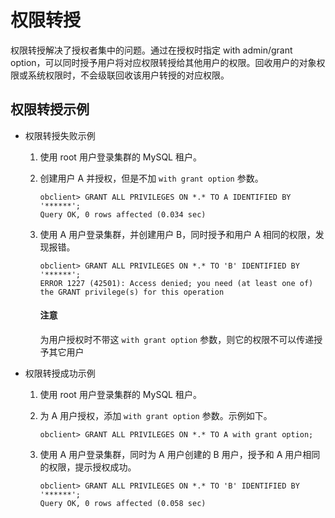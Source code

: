 # 权限转授

权限转授解决了授权者集中的问题。通过在授权时指定 with admin/grant option，可以同时授予用户将对应权限转授给其他用户的权限。回收用户的对象权限或系统权限时，不会级联回收该用户转授的对应权限。

## 权限转授示例

* 权限转授失败示例

   1. 使用 root 用户登录集群的 MySQL 租户。

   2. 创建用户 A 并授权，但是不加 `with grant option` 参数。

      ```shell
      obclient> GRANT ALL PRIVILEGES ON *.* TO A IDENTIFIED BY '******';
      Query OK, 0 rows affected (0.034 sec)
      ```

   3. 使用 A 用户登录集群，并创建用户 B，同时授予和用户 A 相同的权限，发现报错。

      ```shell
      obclient> GRANT ALL PRIVILEGES ON *.* TO 'B' IDENTIFIED BY '******';
      ERROR 1227 (42501): Access denied; you need (at least one of) the GRANT privilege(s) for this operation
      ```

      <main id="notice" type='notice'>
         <h4>注意</h4>
         <p>为用户授权时不带这 <code>with grant option</code> 参数，则它的权限不可以传递授予其它用户</p>
      </main>

* 权限转授成功示例

   1. 使用 root 用户登录集群的 MySQL 租户。

   2. 为 A 用户授权，添加 `with grant option` 参数。示例如下。

      ```shell
      obclient> GRANT ALL PRIVILEGES ON *.* TO A with grant option;
      ```

   3. 使用 A 用户登录集群，同时为 A 用户创建的 B 用户，授予和 A 用户相同的权限，提示授权成功。

      ```shell
      obclient> GRANT ALL PRIVILEGES ON *.* TO 'B' IDENTIFIED BY '******';
      Query OK, 0 rows affected (0.058 sec)
      ```
